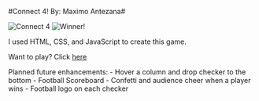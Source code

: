 #Connect 4! By: Maximo Antezana#

![Connect 4](https://i.imgur.com/LV4XXxE.png)
![Winner!](https://i.imgur.com/NSUCDcP.png)

I used HTML, CSS, and JavaScript to create this game.

Want to play? Click [here](https://mantezana1998.github.io/connectfour/)

Planned future enhancements:
    - Hover a column and drop checker to the bottom
    - Football Scoreboard
    - Confetti and audience cheer when a player wins
    - Football logo on each checker
